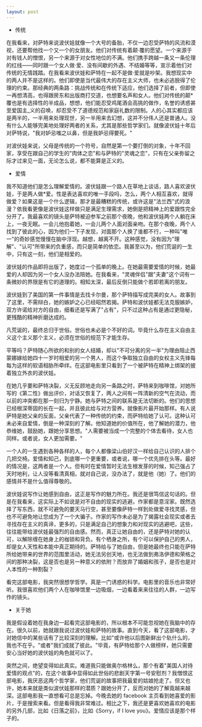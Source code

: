 ```yaml
---
layout: post
---
```


- 传统

在我看来，对萨特来说波伏娃就像一个大号的备胎，不仅一边忍受萨特的风流和漠视，还要帮他找一个又一个的女朋友。他们对传统有着颠·覆的愿望。一个来源于对有钱人的憎恨，另一个来源于对女性地位的不满。他们携手跨越一条又一条伦理的红线——同时跟一个女人做·爱、没有间歇的外遇、不结婚等等，宣示着他们对传统的无情践踏。在我看来波伏娃和萨特在一起不是做·爱就是吵架。我想现实中的两人并不是这样的。他们即使是当代最伟大的存在主义大师，也未必逃脱得了伦理的约束。那经典的两条路：挑战传统和在传统下适应，他们选择了前者，但即使一再想清高，也得跟房东和出版商打交道，也想要名声和女人。他们对传统的颠\*覆也是有选择性的半成品，想想，他们能忍受鸡尾酒会高挑的做作，名誉的诱惑甚至爱国主\_义的召唤，却忍受不了道德规范和家庭礼数的限制。人的心其实都应该是两半的，一半用来处理现世，另一半用来去幻想，这并不分伟人还是普通人。没有什么人能够完美地处理好两者的关系，尤其是那些哲学家们。就像波伏娃十年后对萨特说，"我对妒忌嗤之以鼻，但是我妒忌得要死。"

对波伏娃来说，父母是传统的一个符号，自然是第一个要打倒的对象，十年不回家，享受在跟自己的学生的"肉体之恋"和与萨特的"灵魂之恋"，只有在父亲弥留之际才过来见一面，无论怎么说，都不能算是正义的。

- 爱情

我不知道他们是怎么理解爱情的。波伏娃跟一个路人在草地上谈话，路人喜欢波伏娃，于是两人做\*爱。性是表达喜欢的唯一手段吗，怎么，两个人相互喜欢，就得做爱？如果这是一个什么逻辑，那才是最糟糕的传统，或许这是"法兰西"式的浪漫？依我看更像是波伏娃这样做只是满足生理需求，她倒是把精神上的爱跟性完全分开了。我最喜欢的镜头是萨特被迫参军之前那个夜晚，他和波伏娃两个人躺在床上，一夜无眠。一会儿他抱着她，一会儿两个人面对面亲吻。在那个夜晚，两个人找到了彼此的心，因为他们一下子发现，对面那个人换了谁都不行，一种叫"唯一"的奇妙感觉慢慢在脑中浮现。越想，越离不开。这种感觉，没有因为"理解"、"认可"所带来的负重感，而只是简单的依恋。我甚至以为，他们荒诞的一生中，只有这一刻，他们是相爱的。

波伏娃的作品即将出版了，她度过一个孤单的晚上。在她最需要爱情的时候，她最爱的人却因为另一个女人没办法陪她。在我看来，"灵魂伴侣"跟"夫妻"这个词有一条微妙的界限是有它的道理的。相知太深，最后反倒只能做个若即若离的朋友。

波伏娃到了美国的第一件事情是去找卡尔曼，那个萨特描写成完美的女人。故事到了这里，不需辩白，她的嫉妒之心已经昭然若揭。萨特和波伏娃都无法克服嫉妒，双方许诺给对方的自由，细看还是写满了"占有"，只不过这种占有是通过更隐秘，更残酷的精神折磨达成的。

凡荒诞的，最终总归于世俗。世俗也未必是个不好的词。毕竟什么存在主义自由主义这个主义那个主义，必须在世俗的规范下才能生存。

平等吗？萨特随心所欲的和别的女人结婚，却以"不可分离的另一半"为理由阻止西蒙娜嫁给她四十一岁时相爱的另一个男人，而这个争取独立自由的女权主义先锋每每为这样的软语相胁所牵绊。在这部电影里只看到了一个被萨特在精神上绑架的披着独立外衣的波伏娃。

在她几乎要和萨特决裂，义无反顾地走向另一条路之时，萨特来到咖啡馆，对她所写的《第二性》做出评价，对话又恢复了，两人之间有一阵清新的空气在流动，而以前的冲突都在那一刻归为宁静。她与萨特之间的联系是无法切断的。他们的思想已经根深蒂固的长在一起，并且彼此给与对方营养。就像影片最开始那样。有人说萨特是她父亲的反面，父亲代表了一种传统的约束，而萨特给她了认可。这种认可未必来自爱情，倒是一种深刻的了解。他知道她的价值所在，他了解她的潜力，他恭维她，鼓励她，跟她分享思想。"人需要被当成一个完整的个体去看待，女人也同样。或者说，女人更加需要。"

一个人的一生遇到各种各样的人，每个人都像梁山伯好汉一样给自己认识的人排个几把交椅。爱情和知己，到底哪一个更重要，或者说，哪一个优先排在头等。最好的情况是，这两者是一个人。但有时在爱情暂时无法生根发芽的时候，知己强占了天时地利，让人没等看清真相，就对自己说，没办法了，就是他（她）了。他们的感情并不是什么值得尊敬的。

波伏娃说写作让她感到自由，这正是写作的魅力所在。我还是很笃信这句话的。但是在我看来，这实际上不如说是对不自由的现实的逃避。作家都是意淫家。既然选择了写东西，就不可避免的要天马行空，甚至要像萨特一样到处做爱寻找灵感，但也不可避免地让您成为了一个大骗子。作家的写作未必是为了揭露社会现实或者去寻找存在主义的真谛，更多的，只是满足自己的想象力和对现实的逃避吧，这些，往往能带给波伏娃最强烈的自由感。然而，真正让她自由的，还是萨特对她的认可，以解除缠在她身上的枷锁和背负。有个栖身之所，有个可以保护自己的男人，却是女人天性和本能中真正期待的。萨特给与了她自由，但是她最终也只能在萨特所给她带来的世界的范围里活动，她无法另创天地，也无法做到弗洛伊德和荣格之间的那种决裂，这是否也是另一种意义的依附？而放弃了婚姻和孩子，是否也是对人本性的一种割裂？

看完这部电影，我突然很想学哲学。真是一门诱惑的科学。电影里的音乐也非常好听。我很喜欢他们两个人在咖啡馆里一边吸烟，一边看着来来往往的人群，一边写作的镜头。

- 关于她

我是假设着她在我身边一起看完这部电影的，所以根本不可能忽视她在我脑中的存在。很久以前，她就跟我说过波伏娃和萨特的故事。直到今天，看了这部电影，才对她信中的某些话有了比较深刻的理解。比如"或许他以后图新鲜出个轨什么的，我也不在乎。"或者"我们成就了彼此。"毕竟，有萨特给那个人做榜样，她只需要安心当好她的波伏娃的角色就可以了。

突然之间，绝望变得如此真实。难道我只能做奥尔格林么，那个有着"美国人对待爱情的观点"的，在这个故事中显得如此世俗的悲剧天字第一号安慰剂？我憎恨这部电影，我厌恶这两个哲学家，他们荒诞的故事把我最爱的姑娘抢走了。但又也许，她本来就是类似波伏娃那样的潜质？跟她分开了，反而对她的了解竟越来越深。这部电影我一直想看可总是忘掉。今晚去她的 facebook 主页看到她喜爱的影片，于是搜索来看。但是看得我非常难过。相比之下，我还是更喜欢她喜欢的电影的另外几部，比如《日落之前》，比如《Sorry，if I love you》。爱情应该是那个样子的。
